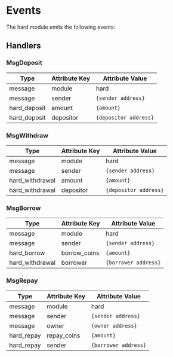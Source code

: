 <!--
order: 4
-->

# Events

The hard module emits the following events:

## Handlers

### MsgDeposit

| Type         | Attribute Key | Attribute Value       |
| ------------ | ------------- | --------------------- |
| message      | module        | hard                  |
| message      | sender        | `{sender address}`    |
| hard_deposit | amount        | `{amount}`            |
| hard_deposit | depositor     | `{depositor address}` |

### MsgWithdraw

| Type            | Attribute Key | Attribute Value       |
| --------------- | ------------- | --------------------- |
| message         | module        | hard                  |
| message         | sender        | `{sender address}`    |
| hard_withdrawal | amount        | `{amount}`            |
| hard_withdrawal | depositor     | `{depositor address}` |

### MsgBorrow

| Type            | Attribute Key | Attribute Value      |
| --------------- | ------------- | -------------------- |
| message         | module        | hard                 |
| message         | sender        | `{sender address}`   |
| hard_borrow     | borrow_coins  | `{amount}`           |
| hard_withdrawal | borrower      | `{borrower address}` |

### MsgRepay

| Type       | Attribute Key | Attribute Value      |
| ---------- | ------------- | -------------------- |
| message    | module        | hard                 |
| message    | sender        | `{sender address}`   |
| message    | owner         | `{owner address}`    |
| hard_repay | repay_coins   | `{amount}`           |
| hard_repay | sender        | `{borrower address}` |

